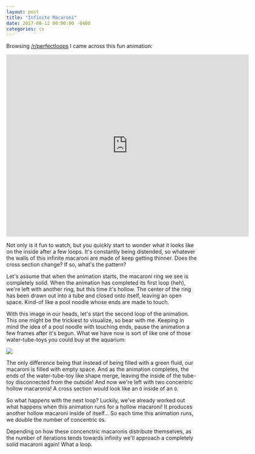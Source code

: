 ```yaml
---
layout: post
title: "Infinite Macaroni"
date: 2017-08-12 00:00:00 -0400
categories: cs
---
```


Browsing [/r/perfectloops](https://www.reddit.com/r/perfectloops) I came across
this fun animation:

<iframe src='https://gfycat.com/ifr/NecessaryWideAlpaca' frameborder='0'
scrolling='no' allowfullscreen width='640' height='480'></iframe>

Not only is it fun to watch, but you quickly start to wonder what it looks like
on the inside after a few loops. It's constantly being distended, so whatever 
the walls of this infinite macaroni are made of keep getting thinner.  Does 
the cross section change? If so, what's the pattern?

Let's assume that when the animation starts, the macaroni ring we see is
completely solid. When the animation has completed its first loop (heh), we're
left with another ring, but this time it's hollow. The center of the ring has
been drawn out into a tube and closed onto itself, leaving an open space.
Kind-of like a pool noodle whose ends are made to touch.

With this image in our heads, let's start the second loop of the animation.
This one might be the trickiest to visualize, so bear with me. Keeping in mind
the idea of a pool noodle with touching ends, pause the animation a few frames
after it's begun. What we have now is sort of like one of those water-tube-toys
you could buy at the aquarium:

<img src="https://images-na.ssl-images-amazon.com/images/I/31kNjmC-WdL.jpg"/>

The only difference being that instead of being filled with a green fluid, our
macaroni is filled with empty space. And as the animation completes, the ends
of the water-tube-toy like shape merge, leaving the inside of the tube-toy
disconnected from the outside! And now we're left with two concentric hollow
macaronis! A cross section would look like an `O` inside of an `O`. 

So what happens with the next loop? Luckily, we've already worked out what
happens when this animation runs for a hollow macaroni! It produces another
hollow macaroni inside of itself... So each time this animation runs, we double
the number of concentric `O`s.

Depending on how these concenctric macaronis distribute themselves, as the
number of iterations tends towards infinity we'll approach a completely solid
macaroni again! What a loop.
